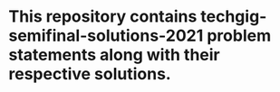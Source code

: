 # This repository contains techgig-semifinal-solutions-2021 problem statements along with their respective solutions.
